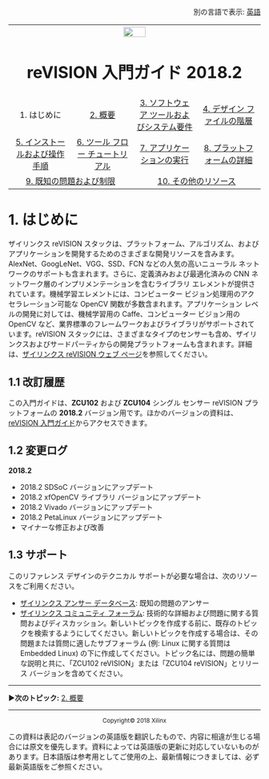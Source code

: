 <p align="right">
            別の言語で表示: <a href="../master/README.md">英語</a>          
</p>
<table style="width:100%">
  <tr>

<th width="100%" colspan="6"><img src="https://www.xilinx.com/content/dam/xilinx/imgs/press/media-kits/corporate/xilinx-logo.png" width="30%"/><h1>reVISION 入門ガイド 2018.2</h1>
</th>

  </tr>
  <tr>
    <td width="17%" align="center">1. はじめに</td>
    <td width="16%" align="center"><a href="overview.md">2. 概要</a></td>
    <td width="17%" align="center"><a href="software-tools-system-requirements.md">3. ソフトウェア ツールおよびシステム要件</a></td>
    <td width="17%" align="center"><a href="design-file-hierarchy.md">4. デザイン ファイルの階層</a></td>
</tr>
<tr>
    <td width="17%" align="center"><a href="operating-instructions.md">5. インストールおよび操作手順</a></td>
    <td width="16%" align="center"><a href="tool-flow-tutorials.md">6. ツール フロー チュートリアル</a></td>
    <td width="17%" align="center"><a href="run-application.md">7. アプリケーションの実行</a></td>
    <td width="17%" align="center"><a href="platform-details.md">8. プラットフォームの詳細</a></td>    
  </tr>
<tr>
    <td width="17%" align="center" colspan="2"><a href="known-issues-limitations.md">9. 既知の問題および制限</a></td>
    <td width="16%" align="center" colspan="2"><a href="additional-references.md">10. その他のリソース</a></td>
</tr>
</table>

# 1.  はじめに
ザイリンクス reVISION スタックは、プラットフォーム、アルゴリズム、およびアプリケーションを開発するためのさまざまな開発リソースを含みます。AlexNet、GoogLeNet、VGG、SSD、FCN などの人気の高いニューラル ネットワークのサポートも含まれます。さらに、定義済みおよび最適化済みの CNN ネットワーク層のインプリメンテーションを含むライブラリ エレメントが提供されています。機械学習エレメントには、コンピューター ビジョン処理用のアクセラレーション可能な OpenCV 関数が多数含まれます。アプリケーション レベルの開発に対しては、機械学習用の Caffe、コンピューター ビジョン用の OpenCV など、業界標準のフレームワークおよびライブラリがサポートされています。reVISION スタックには、さまざまなタイプのセンサーも含め、ザイリンクスおよびサードパーティからの開発プラットフォームも含まれます。詳細は、[ザイリンクス reVISION ウェブ ページ](http://japan.Xilinx.com/reVISION)を参照してください。

## 1.1 改訂履歴
この入門ガイドは、**ZCU102** および **ZCU104** シングル センサー reVISION プラットフォームの **2018.2** バージョン用です。ほかのバージョンの資料は、[reVISION 入門ガイド](http://www.wiki.xilinx.com/reVISION%20Getting%20Started%20Guide)からアクセスできます。

## 1.2 変更ログ

**2018.2**
* 2018.2 SDSoC バージョンにアップデート
* 2018.2 xfOpenCV ライブラリ バージョンにアップデート
* 2018.2 Vivado バージョンにアップデート
* 2018.2 PetaLinux バージョンにアップデート
* マイナーな修正および改善

## 1.3 サポート

このリファレンス デザインのテクニカル サポートが必要な場合は、次のリソースをご利用ください。
* [ザイリンクス アンサー データベース](https://japan.xilinx.com/support.html): 既知の問題のアンサー
* [ザイリンクス コミュニティ フォーラム](https://forums.xilinx.com/): 技術的な詳細および問題に関する質問およびディスカッション。新しいトピックを作成する前に、既存のトピックを検索するようにしてください。新しいトピックを作成する場合は、その問題または質問に適したサブフォーラム (例: Linux に関する質問は Embedded Linux) の下に作成してください。トピック名には、問題の簡単な説明と共に、「ZCU102 reVISION」または「ZCU104 reVISION」とリリース バージョンを含めてください。

<hr/>

:arrow_forward:**次のトピック:**  [2.  概要](overview.md)

<hr/>
<p align="center"><sup>Copyright&copy; 2018 Xilinx</sup></p>

この資料は表記のバージョンの英語版を翻訳したもので、内容に相違が生じる場合には原文を優先します。資料によっては英語版の更新に対応していないものがあります。日本語版は参考用としてご使用の上、最新情報につきましては、必ず最新英語版をご参照ください。
